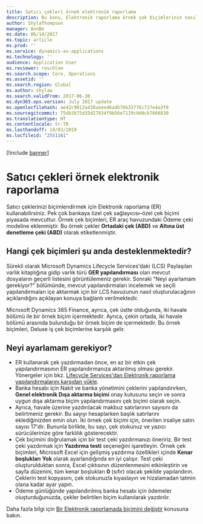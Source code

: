 ```yaml
---
title: Satıcı çekleri örnek elektronik raporlama
description: Bu konu, Elektronik raporlama örnek çek biçimlerinin nasıl kullanılacağı hakkında genel bilgi sağlar.
author: ShylaThompson
manager: AnnBe
ms.date: 06/14/2017
ms.topic: article
ms.prod: ''
ms.service: dynamics-ax-applications
ms.technology: ''
audience: Application User
ms.reviewer: roschlom
ms.search.scope: Core, Operations
ms.assetid: ''
ms.search.region: Global
ms.author: shylaw
ms.search.validFrom: 2017-06-30
ms.dyn365.ops.version: July 2017 update
ms.openlocfilehash: ae42c9012a430aeeed6adb78b33776c727e4a3f8
ms.sourcegitcommit: 75db3b75d35d27034f9b56e7119c9d0cb7666830
ms.translationtype: HT
ms.contentlocale: tr-TR
ms.lasthandoff: 10/03/2019
ms.locfileid: "2551161"
---
```

[!include [banner](../includes/banner.md)]

# <a name="electronic-reporting-sample-vendor-checks"></a>Satıcı çekleri örnek elektronik raporlama

Satıcı çeklerinizi biçimlendirmek için Elektronik raporlama (ER) kullanabilirsiniz. Pek çok bankaya özel çek sağlayıcısı–özel çek biçimi piyasada mevcuttur. Örnek çek biçimleri, ER araç havuzundaki Ödeme çeki modeline eklenmiştir. Bu örnek çekler **Ortadaki çek (ABD)** ve **Altına üst denetleme çeki (ABD)** olarak etiketlenmiştir.

## <a name="what-check-formats-are-currently-supported"></a>Hangi çek biçimleri şu anda desteklenmektedir?

Sürekli olarak Microsoft Dynamics Lifecycle Services'daki (LCS) Paylaşılan varlık kitaplığına gidip varlık türü **GER yapılandırması** olan mevcut dosyaların geçerli listesini görüntülemeniz gerekir. Sonraki "Neyi ayarlamam gerekiyor?" bölümünde, mevcut yapılandırmaları incelemek ve seçili yapılandırmaları içe aktarmak için bir LCS havuzunun nasıl oluşturulacağının açıklandığını açıklayan konuya bağlantı verilmektedir.

Microsoft Dynamics 365 Finance, ayrıca, çek üstte olduğunda, iki havale bölümü ile bir örnek biçim içermektedir. Ayrıca, çekin ortada, iki havale bölümü arasında bulunduğu bir örnek biçim de içermektedir. Bu örnek biçimleri, Deluxe iş çek biçimlerine karşılık gelir.

## <a name="what-do-i-have-to-set-up"></a>Neyi ayarlamam gerekiyor?

- ER kullanarak çek yazdırmadan önce, en az bir etkin çek yapılandırmasının ER yapılandırmanıza aktarılmış olması gerekir. Yönergeler için bkz. [Lifecycle Services'dan Elektronik raporlama yapılandırmalarını karşıdan yükle](../../dev-itpro/analytics/download-electronic-reporting-configuration-lcs.md).
- Banka hesabı için Nakit ve banka yönetimini çeklerini yapılandırırken, **Genel elektronik Dışa aktarma biçimi** onay kutusunu seçin ve sonra uygun dışa aktarma biçim yapılandırmasını çek biçimi olarak seçin.
- Ayrıca, havale üzerine yazdırılacak makbuz satırlarının sayısını da belirtmeniz gerekir. Bu sayıyı hesaplarken başlık satırlarını eklediğinizden emin olun. İki örnek çek biçimi için, önerilen irsaliye satırı sayısı 17'dir. Bununla birlikte, bu sayı, çek stokunuz ve yazıcı sürücülerinize göre farklılık gösterecektir.
- Çek biçimini doğrulamak için bir test çeki yazdırmanızı öneririz. Bir test çeki yazdırmak için **Yazdırma testi** seçeneğini işaretleyin. Örnek çek biçimleri, Microsoft Excel için gelişmiş yazdırma özellikleri içinde **Kenar boşlukları** **Yok** olarak ayarlandığında en iyi çalışır. Test çeki oluşturulduktan sonra, Excel çıktısının düzenlenmesini etkinleştirin ve sayfa düzenini, tüm kenar boşlukları **0** (sıfır) olacak şekilde yapılandırın. Çeklerin test kopyasını, çek stokunuzla kıyaslayın ve hizalamadan tatmin olana kadar ayar yapın.
- Ödeme günlüğünde yapılandırılmış banka hesabı için ödemeler oluşturduğunuzda, çekler belirtilen biçim kullanılarak yazdırılır.

Daha fazla bilgi için [Bir Elektronik raporlamada biçimini değiştir](../../dev-itpro/analytics/modify-electronic-reporting-format-reapply-excel-template.md) konusuna bakın.
